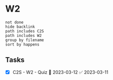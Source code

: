 # W2
```tasks
not done
hide backlink
path includes C2S
path includes W2
group by filename
sort by happens
```

## Tasks

- [x] C2S - W2 - Quiz 📅 2023-03-12 ✅ 2023-03-11

